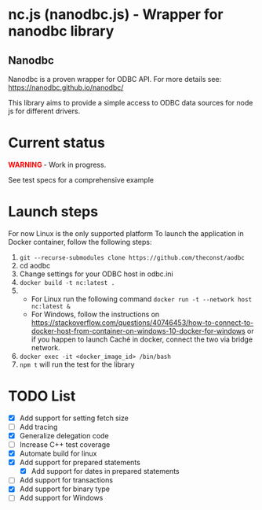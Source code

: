 # nc.js (nanodbc.js) - Wrapper for nanodbc library

## Nanodbc
Nanodbc is a proven wrapper for ODBC API. For more details see:
https://nanodbc.github.io/nanodbc/

This library aims to provide a simple access to ODBC data sources for node js for different drivers.


# Current status

**<span style="color:red"> WARNING </span>** - Work in progress.

See test specs for a comprehensive example

# Launch steps

For now Linux is the only supported platform
To launch the application in Docker container, follow the following steps:
1. `git --recurse-submodules clone https://github.com/theconst/aodbc`
2. cd aodbc
3. Change settings for your ODBC host in odbc.ini
4. `docker build -t nc:latest .`
5. 
    - For Linux run the following command
    `docker run -t --network host nc:latest &`
    - For Windows, follow the instructions on https://stackoverflow.com/questions/40746453/how-to-connect-to-docker-host-from-container-on-windows-10-docker-for-windows or if you happen to launch Caché in docker, connect the two via bridge network.
6. `docker exec -it <docker_image_id> /bin/bash`
7. `npm t` will run the test for the library

# TODO List

- [x] Add support for setting fetch size
- [ ] Add tracing
- [x] Generalize delegation code
- [ ] Increase C++ test coverage
- [x] Automate build for linux
- [x] Add support for prepared statements
    - [x] Add support for dates in prepared statements 
- [ ] Add support for transactions
- [x] Add support for binary type
- [ ] Add support for Windows